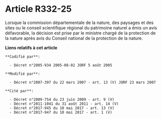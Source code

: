# Article R332-25

Lorsque la commission départementale de la nature, des paysages et des sites ou le conseil scientifique régional du
patrimoine naturel a émis un avis défavorable, la décision est prise par le ministre chargé de la protection de la nature
après avis du Conseil national de la protection de la nature.

**Liens relatifs à cet article**

	**Codifié par**:

	  - Décret n°2005-934 2005-08-02 JORF 5 août 2005

	**Modifié par**:

	  - Décret n°2007-397 du 22 mars 2007 - art. 13 (V) JORF 23 mars 2007

	**Cité par**:

	  - Décret n°2009-754 du 23 juin 2009 - art. 9 (V)
	  - Décret n°2011-1041 du 31 août 2011 - art. 14 (V)
	  - Décret n°2017-945 du 10 mai 2017 - art. 13 (V)
	  - Décret n°2017-947 du 10 mai 2017 - art. 1 (V)
